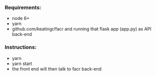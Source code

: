 ### Requirements:

- node 6+
- yarn
- github.com/keatingr/facr and running that flask app (app.py) as API back-end

### Instructions:

- yarn
- yarn start
- the front end will then talk to facr back-end
